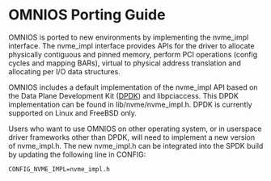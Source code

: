 OMNIOS Porting Guide
==================

OMNIOS is ported to new environments by implementing the nvme_impl
interface.  The nvme_impl interface provides APIs for the driver
to allocate physically contiguous and pinned memory, perform PCI
operations (config cycles and mapping BARs), virtual to physical
address translation and allocating per I/O data structures.

OMNIOS includes a default implementation of the nvme_impl API based
on the Data Plane Development Kit ([DPDK](dpdk.org)) and
libpciaccess.  This DPDK implementation can be found in
lib/nvme/nvme_impl.h.  DPDK is currently supported on Linux and
FreeBSD only.

Users who want to use OMNIOS on other operating system, or in
userspace driver frameworks other than DPDK, will need to implement
a new version of nvme_impl.h.  The new nvme_impl.h can be
integrated into the SPDK build by updating the following line
in CONFIG:

    CONFIG_NVME_IMPL=nvme_impl.h

